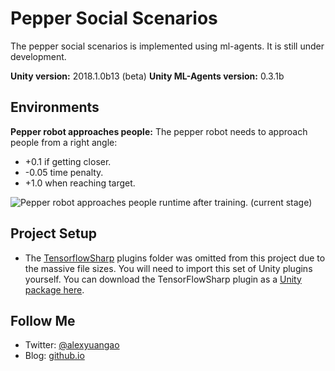 # Pepper Social Scenarios
The pepper social scenarios is implemented using ml-agents. It is still under development.

**Unity version:** 2018.1.0b13 (beta)
**Unity ML-Agents version:** 0.3.1b

## Environments
**Pepper robot approaches people:** The pepper robot needs to approach people from a right angle: 
* +0.1 if getting closer.
* -0.05 time penalty.
* +1.0 when reaching target.

![Pepper robot approaches people runtime after training. (current stage)](Screenshots/RatCheese-Runtime02.gif)

## Project Setup
* The [TensorflowSharp](https://github.com/Unity-Technologies/ml-agents/blob/master/docs/Background-TensorFlow.md#tensorflowsharp) plugins folder was omitted from this project due to the massive file sizes. You will need to import this set of Unity plugins yourself. You can download the TensorFlowSharp plugin as a [Unity package here](https://s3.amazonaws.com/unity-ml-agents/0.3/TFSharpPlugin.unitypackage).

## Follow Me
* Twitter: [@alexyuangao](http://twitter.com/ActiveNick)
* Blog: [github.io](gaoyuankidult.github.io)
